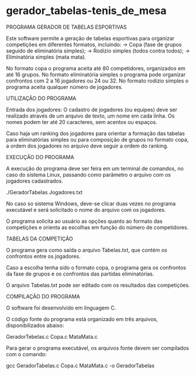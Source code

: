 # gerador_tabelas-tenis_de_mesa

PROGRAMA GERADOR DE TABELAS ESPORTIVAS

Este software permite a geração de tabelas esportivas para organizar competições em diferentes formatos, incluindo:
-> Copa (fase de grupos seguido de eliminatória simples);
-> Rodízio simples (todos contra todos);
-> Eliminatória simples (mata mata).

No formato copa o programa aceita até 80 competidores, organizados em até 16 grupos. No formato eliminatória simples o programa pode organizar confrontos com 2 a 16 jogadores ou 24 ou 32. No formato rodízio simples o programa aceita qualquer número de jogadores.

UTILIZAÇÃO DO PROGRAMA

Entrada dos jogadores:
O cadastro de jogadores (ou equipes) deve ser realizado através de um arquivo de texto, um nome em cada linha. Os nomes podem ter até 20 caracteres, sem acentos ou espaços.

Caso haja um ranking dos jogadores para orientar a formação das tabelas para eliminatórias simples ou para composição de grupos no formato copa, a ordem dos jogadores no arquivo deve seguir a ordem do ranking.

EXECUÇÃO DO PROGRAMA

A execução do programa deve ser feira em um terminal de comandos, no caso do sistema Linux, passando como parâmetro o arquivo com os jogadores cadastrados.

./GeradorTabelas Jogadores.txt

No caso so sistema Windows, deve-se clicar duas vezes no programa executável e será solicitado o nome do arquivo com os jogadores.

O programa solicita ao usuário as opções quanto ao formato das competições e orienta as escolhas em função do número de competidores.

TABELAS DA COMPETIÇÃO

O programa gera como saída o arquivo Tabelas.txt, que contém os confrontos entre os jogadores.

Caso a escolha tenha sido o formato copa, o programa gera os confrontos da fase de grupos e os confrontos das partidas eliminatórias.

O arquivo Tabelas.txt pode ser editado com os resultados das competições.

COMPILAÇÃO DO PROGRAMA

O software foi desenvolvido em linguagem C.

O código fonte do programa está organizado em três arquivos, disponibilizados abaixo:

GeradorTebelas.c
Copa.c
MataMata.c

Para gerar o programa executável, os arquivos fonte devem ser compilados com o comando:

gcc GeradorTabelas.c Copa.c MataMata.c -o GeradorTabelas

